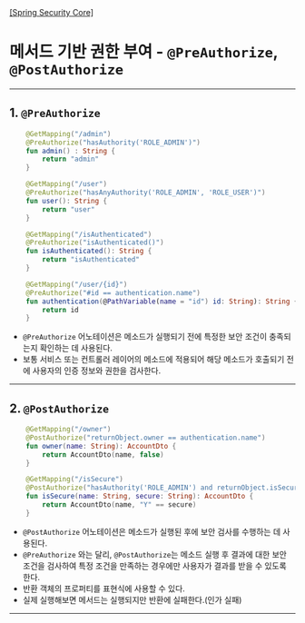 <nav>
    <a href="../../#authorization-process" target="_blank">[Spring Security Core]</a>
</nav>


# 메서드 기반 권한 부여 - `@PreAuthorize`, `@PostAuthorize`

---

## 1. `@PreAuthorize`
```kotlin
    @GetMapping("/admin")
    @PreAuthorize("hasAuthority('ROLE_ADMIN')")
    fun admin() : String {
        return "admin"
    }

    @GetMapping("/user")
    @PreAuthorize("hasAnyAuthority('ROLE_ADMIN', 'ROLE_USER')")
    fun user(): String {
        return "user"
    }

    @GetMapping("/isAuthenticated")
    @PreAuthorize("isAuthenticated()")
    fun isAuthenticated(): String {
        return "isAuthenticated"
    }

    @GetMapping("/user/{id}")
    @PreAuthorize("#id == authentication.name")
    fun authentication(@PathVariable(name = "id") id: String): String {
        return id
    }
```
- `@PreAuthorize` 어노테이션은 메소드가 실행되기 전에 특정한 보안 조건이 충족되는지 확인하는 데 사용된다.
- 보통 서비스 또는 컨트롤러 레이어의 메소드에 적용되어 해당 메소드가 호출되기 전에 사용자의 인증 정보와 권한을 검사한다.

---


## 2. `@PostAuthorize`
```kotlin
    @GetMapping("/owner")
    @PostAuthorize("returnObject.owner == authentication.name")
    fun owner(name: String): AccountDto {
        return AccountDto(name, false)
    }

    @GetMapping("/isSecure")
    @PostAuthorize("hasAuthority('ROLE_ADMIN') and returnObject.isSecure")
    fun isSecure(name: String, secure: String): AccountDto {
        return AccountDto(name, "Y" == secure)
    }
```
- `@PostAuthorize` 어노테이션은 메소드가 실행된 후에 보안 검사를 수행하는 데 사용된다.
- `@PreAuthorize` 와는 달리, `@PostAuthorize`는 메소드 실행 후 결과에 대한 보안 조건을 검사하여
특정 조건을 만족하는 경우에만 사용자가 결과를 받을 수 있도록 한다.
- 반환 객체의 프로퍼티를 표현식에 사용할 수 있다.
- 실제 실행해보면 메서드는 실행되지만 반환에 실패한다.(인가 실패)

---
